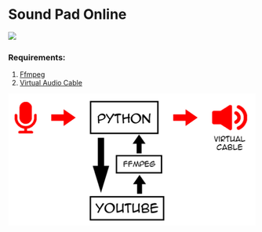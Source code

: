 # Sound Pad Online

<img src="https://shields.io/badge/version-v1.1.0-blue">

### Requirements:

1. [Ffmpeg](https://ffmpeg.org/)
2. [Virtual Audio Cable](https://vb-audio.com/Cable/)

<img src="github/images/image.jpg">
